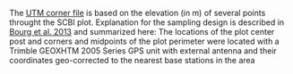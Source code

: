 
The [UTM corner file](https://github.com/SCBI-ForestGEO/SCBI-ForestGEO-Data/blob/master/spatial_data/UTM%20corners/scbi_UTM_plot_corners.csv) is based on the elevation (in m) of several points throught the SCBI plot. 
Explanation for the sampling design is described in [Bourg et al. 2013](http://onlinelibrary.wiley.com/doi/10.1890/13-0010.1/full) and summarized here:
The locations of the plot center post and corners and midpoints of the plot perimeter were
located with a Trimble GEOXHTM 2005 Series GPS unit with external antenna and their coordinates geo-­corrected to the
nearest base stations in the area
